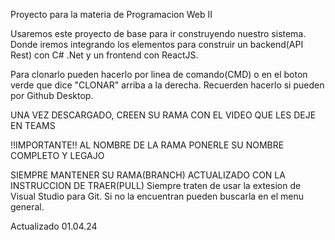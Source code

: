 Proyecto para la materia de Programacion Web II

Usaremos este proyecto de base para ir construyendo nuestro sistema.
Donde iremos integrando los elementos para construir un backend(API Rest) con C# .Net y un frontend con ReactJS.

Para clonarlo pueden hacerlo por linea de comando(CMD) o en el boton verde que dice "CLONAR" arriba a la derecha.
Recuerden hacerlo si pueden por Github Desktop.

UNA VEZ DESCARGADO, CREEN SU RAMA CON EL VIDEO QUE LES DEJE EN TEAMS

!!IMPORTANTE!! 
AL NOMBRE DE LA RAMA PONERLE SU NOMBRE COMPLETO Y LEGAJO

SIEMPRE MANTENER SU RAMA(BRANCH) ACTUALIZADO CON LA INSTRUCCION DE TRAER(PULL)
Siempre traten de usar la extesion de Visual Studio para Git. Si no la encuentran pueden buscarla en el menu general.

Actualizado 01.04.24
